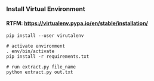 ### Install Virtual Environment
#### RTFM: https://virtualenv.pypa.io/en/stable/installation/
```console
pip install --user virutalenv

# activate environment
. env/bin/activate
pip install -r requirements.txt

# run extract.py file_name
python extract.py out.txt

```